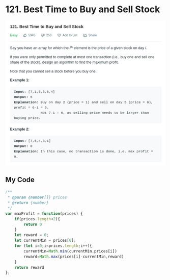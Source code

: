 # 121. Best Time to Buy and Sell Stock

![](.gitbook/assets/image%20%2820%29.png)

## My Code

```javascript
/**
 * @param {number[]} prices
 * @return {number}
 */
var maxProfit = function(prices) {
    if(prices.length<2){
        return 0
    }
    let reward = 0;
    let currentMin = prices[0];
    for (let i=0;i<prices.length;i++){
        currentMin=Math.min(currentMin,prices[i])
        reward=Math.max(prices[i]-currentMin,reward)
    }
    return reward
};
```

